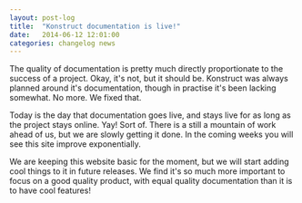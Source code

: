 ```yaml
---
layout: post-log
title:  "Konstruct documentation is live!"
date:   2014-06-12 12:01:00
categories: changelog news
---
```


The quality of documentation is pretty much directly proportionate to the success of a project. Okay, it's not, but it should be. Konstruct was always planned around it's documentation, though in practise it's been lacking somewhat. No more. We fixed that.

Today is the day that documentation goes live, and stays live for as long as the project stays online. Yay! Sort of. There is a still a mountain of work ahead of us, but we are slowly getting it done. In the coming weeks you will see this site improve exponentially.

We are keeping this website basic for the moment, but we will start adding cool things to it in future releases. We find it's so much more important to focus on a good quality product, with equal quality documentation than it is to have cool features!